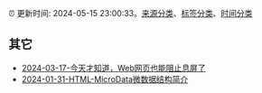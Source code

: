 :alarm_clock: 更新时间: 2024-05-15 23:00:33。[来源分类](../README.md)、[标签分类](../TAGS.md)、[时间分类](../TIMELINE.md)

## 其它




- [2024-03-17-今天才知道，Web网页也能阻止息屏了](https://www.zhangxinxu.com/wordpress/2024/03/js-screen-wake-lock-api/) 
- [2024-01-31-HTML-MicroData微数据结构简介](https://www.zhangxinxu.com/wordpress/2024/01/html-microdata/) 